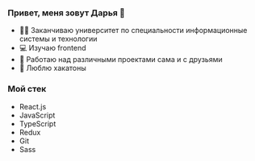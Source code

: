 ### Привет, меня зовут Дарья 👋
- 👩‍🎓 Заканчиваю университет по специальности информационные системы и технологии
- 💻 Изучаю frontend
- 📅 Работаю над различными проектами сама и с друзьями
- 🌆 Люблю хакатоны

### Мой стек
- React.js
- JavaScript
- TypeScript
- Redux
- Git
- Sass 

<!--
**Darya1501/Darya1501** is a ✨ _special_ ✨ repository because its `README.md` (this file) appears on your GitHub profile.

Here are some ideas to get you started:

- 🔭 I’m currently working on ...
- 🌱 I’m currently learning ...
- 👯 I’m looking to collaborate on ...
- 🤔 I’m looking for help with ...
- 💬 Ask me about ...
- 📫 How to reach me: ...
- 😄 Pronouns: ...
- ⚡ Fun fact: ...
-->
